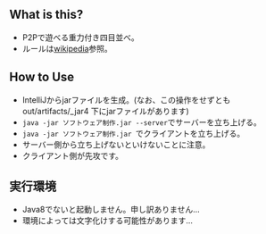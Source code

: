 ## What is this?
- P2Pで遊べる重力付き四目並べ。
- ルールは[wikipedia](https://ja.wikipedia.org/wiki/%E5%9B%9B%E7%9B%AE%E4%B8%A6%E3%81%B9https://ja.wikipedia.org/wiki/%E5%9B%9B%E7%9B%AE%E4%B8%A6%E3%81%B9)参照。

## How to Use
- IntelliJからjarファイルを生成。(なお、この操作をせずともout/artifacts/_jar4 下にjarファイルがあります)
- ```java -jar ソフトウェア制作.jar --server```でサーバーを立ち上げる。
- ```java -jar ソフトウェア制作.jar ```でクライアントを立ち上げる。
- サーバー側から立ち上げないといけないことに注意。
- クライアント側が先攻です。

## 実行環境
- Java8でないと起動しません。申し訳ありません...
- 環境によっては文字化けする可能性があります...